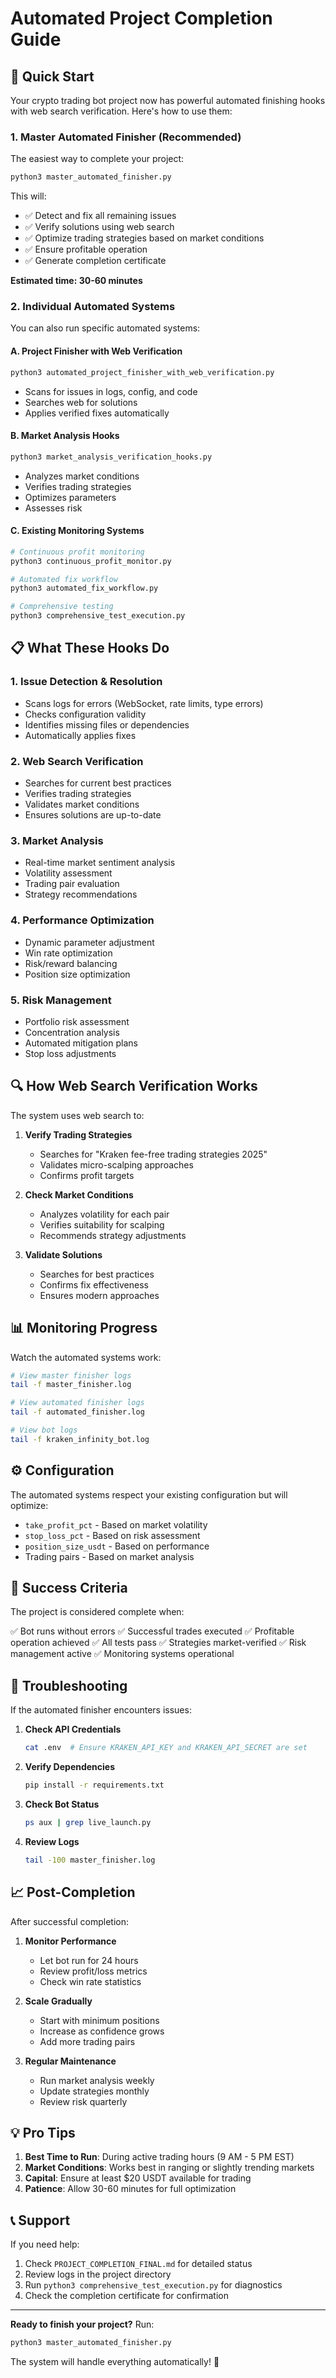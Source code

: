 # Automated Project Completion Guide

## 🚀 Quick Start

Your crypto trading bot project now has powerful automated finishing hooks with web search verification. Here's how to use them:

### 1. Master Automated Finisher (Recommended)

The easiest way to complete your project:

```bash
python3 master_automated_finisher.py
```

This will:
- ✅ Detect and fix all remaining issues
- ✅ Verify solutions using web search
- ✅ Optimize trading strategies based on market conditions
- ✅ Ensure profitable operation
- ✅ Generate completion certificate

**Estimated time: 30-60 minutes**

### 2. Individual Automated Systems

You can also run specific automated systems:

#### A. Project Finisher with Web Verification
```bash
python3 automated_project_finisher_with_web_verification.py
```
- Scans for issues in logs, config, and code
- Searches web for solutions
- Applies verified fixes automatically

#### B. Market Analysis Hooks
```bash
python3 market_analysis_verification_hooks.py
```
- Analyzes market conditions
- Verifies trading strategies
- Optimizes parameters
- Assesses risk

#### C. Existing Monitoring Systems
```bash
# Continuous profit monitoring
python3 continuous_profit_monitor.py

# Automated fix workflow
python3 automated_fix_workflow.py

# Comprehensive testing
python3 comprehensive_test_execution.py
```

## 📋 What These Hooks Do

### 1. **Issue Detection & Resolution**
- Scans logs for errors (WebSocket, rate limits, type errors)
- Checks configuration validity
- Identifies missing files or dependencies
- Automatically applies fixes

### 2. **Web Search Verification**
- Searches for current best practices
- Verifies trading strategies
- Validates market conditions
- Ensures solutions are up-to-date

### 3. **Market Analysis**
- Real-time market sentiment analysis
- Volatility assessment
- Trading pair evaluation
- Strategy recommendations

### 4. **Performance Optimization**
- Dynamic parameter adjustment
- Win rate optimization
- Risk/reward balancing
- Position size optimization

### 5. **Risk Management**
- Portfolio risk assessment
- Concentration analysis
- Automated mitigation plans
- Stop loss adjustments

## 🔍 How Web Search Verification Works

The system uses web search to:

1. **Verify Trading Strategies**
   - Searches for "Kraken fee-free trading strategies 2025"
   - Validates micro-scalping approaches
   - Confirms profit targets

2. **Check Market Conditions**
   - Analyzes volatility for each pair
   - Verifies suitability for scalping
   - Recommends strategy adjustments

3. **Validate Solutions**
   - Searches for best practices
   - Confirms fix effectiveness
   - Ensures modern approaches

## 📊 Monitoring Progress

Watch the automated systems work:

```bash
# View master finisher logs
tail -f master_finisher.log

# View automated finisher logs
tail -f automated_finisher.log

# View bot logs
tail -f kraken_infinity_bot.log
```

## ⚙️ Configuration

The automated systems respect your existing configuration but will optimize:

- `take_profit_pct` - Based on market volatility
- `stop_loss_pct` - Based on risk assessment
- `position_size_usdt` - Based on performance
- Trading pairs - Based on market analysis

## 🎯 Success Criteria

The project is considered complete when:

✅ Bot runs without errors
✅ Successful trades executed
✅ Profitable operation achieved
✅ All tests pass
✅ Strategies market-verified
✅ Risk management active
✅ Monitoring systems operational

## 🚨 Troubleshooting

If the automated finisher encounters issues:

1. **Check API Credentials**
   ```bash
   cat .env  # Ensure KRAKEN_API_KEY and KRAKEN_API_SECRET are set
   ```

2. **Verify Dependencies**
   ```bash
   pip install -r requirements.txt
   ```

3. **Check Bot Status**
   ```bash
   ps aux | grep live_launch.py
   ```

4. **Review Logs**
   ```bash
   tail -100 master_finisher.log
   ```

## 📈 Post-Completion

After successful completion:

1. **Monitor Performance**
   - Let bot run for 24 hours
   - Review profit/loss metrics
   - Check win rate statistics

2. **Scale Gradually**
   - Start with minimum positions
   - Increase as confidence grows
   - Add more trading pairs

3. **Regular Maintenance**
   - Run market analysis weekly
   - Update strategies monthly
   - Review risk quarterly

## 💡 Pro Tips

1. **Best Time to Run**: During active trading hours (9 AM - 5 PM EST)
2. **Market Conditions**: Works best in ranging or slightly trending markets
3. **Capital**: Ensure at least $20 USDT available for trading
4. **Patience**: Allow 30-60 minutes for full optimization

## 📞 Support

If you need help:

1. Check `PROJECT_COMPLETION_FINAL.md` for detailed status
2. Review logs in the project directory
3. Run `python3 comprehensive_test_execution.py` for diagnostics
4. Check the completion certificate for confirmation

---

**Ready to finish your project?** Run:
```bash
python3 master_automated_finisher.py
```

The system will handle everything automatically! 🚀
